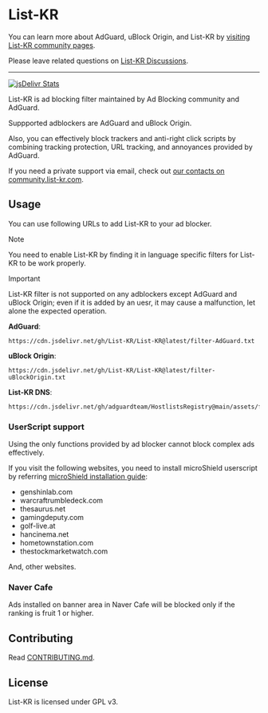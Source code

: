 # List-KR

You can learn more about AdGuard, uBlock Origin, and List-KR by [visiting List-KR community pages](https://community.list-kr.com).

Please leave related questions on [List-KR Discussions](https://github.com/List-KR/List-KR/discussions).

---

[![jsDelivr Stats](https://data.jsdelivr.com/v1/package/gh/List-KR/List-KR/badge)](https://www.jsdelivr.com/package/gh/List-KR/List-KR)

List-KR is ad blocking filter maintained by Ad Blocking community and AdGuard.

Suppported adblockers are AdGuard and uBlock Origin.

Also, you can effectively block trackers and anti-right click scripts by combining tracking protection, URL tracking, and annoyances provided by AdGuard.

If you need a private support via email, check out [our contacts on community.list-kr.com](https://community.list-kr.com/docs/).

## Usage

You can use following URLs to add List-KR to your ad blocker.

> [!NOTE]
> You need to enable List-KR by finding it in language specific filters for List-KR to be work properly.

> [!IMPORTANT]
> List-KR filter is not supported on any adblockers except AdGuard and uBlock Origin; even if it is added by an uesr, it may cause a malfunction, let alone the expected operation.

**AdGuard**:
```
https://cdn.jsdelivr.net/gh/List-KR/List-KR@latest/filter-AdGuard.txt
```
**uBlock Origin**:
```
https://cdn.jsdelivr.net/gh/List-KR/List-KR@latest/filter-uBlockOrigin.txt
```

**List-KR DNS**:
```
https://cdn.jsdelivr.net/gh/adguardteam/HostlistsRegistry@main/assets/filter_25.txt
```

### UserScript support

Using the only functions provided by ad blocker cannot block complex ads effectively.

If you visit the following websites, you need to install microShield userscript by referring [microShield installation guide](https://github.com/List-KR/microShield):
 - genshinlab.com
 - warcraftrumbledeck.com
 - thesaurus.net
 - gamingdeputy.com
 - golf-live.at
 - hancinema.net
 - hometownstation.com
 - thestockmarketwatch.com

 And, other websites.

### Naver Cafe

Ads installed on banner area in Naver Cafe will be blocked only if the ranking is fruit 1 or higher.

## Contributing

Read [CONTRIBUTING.md](https://github.com/List-KR/List-KR/blob/master/CONTRIBUTING.md).

## License

List-KR is licensed under GPL v3.
